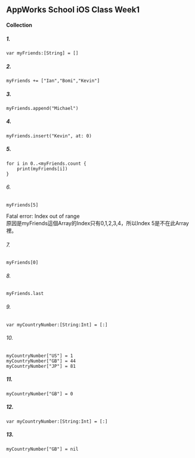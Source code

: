 AppWorks School iOS Class Week1
---
#### Collection
##### 1.
```swift=
var myFriends:[String] = []
```
##### 2. 
```swift=
myFriends += ["Ian","Bomi","Kevin"]
```
##### 3.  
```swift=
myFriends.append("Michael")
```
##### 4.
```swift=
myFriends.insert("Kevin", at: 0)
```
##### 5. 
```swift=
for i in 0..<myFriends.count {
    print(myFriends[i])
}
```
###### 6. 
```swift=
myFriends[5]
```
Fatal error: Index out of range    
原因是myFriends這個Array的Index只有0,1,2,3,4，所以Index 5是不在此Array裡。

###### 7. 
```swift=
myFriends[0]
```    
###### 8. 
```swift=
myFriends.last
```  
###### 9. 
 ```swift=
var myCountryNumber:[String:Int] = [:]
``` 
###### 10. 
 ```swift=
myCountryNumber["US"] = 1
myCountryNumber["GB"] = 44
myCountryNumber["JP"] = 81
``` 
##### 11.
```swift=
myCountryNumber["GB"] = 0
```
##### 12.
 ```swift=
var myCountryNumber:[String:Int] = [:]
``` 
##### 13.
```swift=
myCountryNumber["GB"] = nil
```
